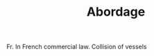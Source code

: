 ---
title: Abordage
letter: A
permalink: "/definitions/bld-abordage.html"
body: Fr. In French commercial law. Collision of vessels
published_at: '2018-07-07'
source: Black's Law Dictionary 2nd Ed (1910)
layout: post
---